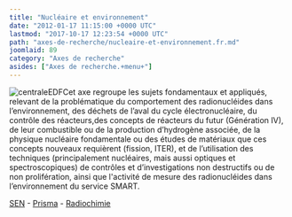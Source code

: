 ```yaml
---
title: "Nucléaire et environnement"
date: "2012-01-17 11:15:00 +0000 UTC"
lastmod: "2017-10-17 12:23:54 +0000 UTC"
path: "axes-de-recherche/nucleaire-et-environnement.fr.md"
joomlaid: 89
category: "Axes de recherche"
asides: ["Axes de recherche.+menu+"]
---
```

![centraleEDF](images/General/centraleEDF.jpg)Cet axe regroupe les sujets fondamentaux et appliqués, relevant de la problématique du comportement des radionucléides dans l’environnement, des déchets de l’aval du cycle électronucléaire, du contrôle des réacteurs,des concepts de réacteurs du futur (Génération IV), de leur combustible ou de la production d’hydrogène associée, de la physique nucléaire fondamentale ou des études de matériaux que ces concepts nouveaux requièrent (fission, ITER), et de l’utilisation des techniques (principalement nucléaires, mais aussi optiques et spectroscopiques) de contrôles et d’investigations non destructifs ou de non prolifération, ainsi que l'activité de mesure des radionucléides dans l’environnement du service SMART.

[SEN](/recherche/sen/erdre-presentation.fr) - [Prisma](/recherche/prisma/presentation.fr) - [Radiochimie](/recherche/radiochimie/radiochimie-presentation.fr)
